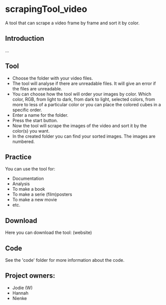 # scrapingTool_video

A tool that can scrape a video frame by frame and sort it by color. 

## Introduction
...

## Tool

- Choose the folder with your video files. 
- The tool will analyse if there are unreadable files. It will give an error if the files are unreadable. 
- You can choose how the tool will order your images by color. Which color, RGB, from light to dark, from dark to light, selected colors, from more to less of a particular color or you can place the colored cubes in a specific order. 
- Enter a name for the folder.
- Press the start button. 
- Now the tool will scrape the images of the video and sort it by the color(s) you want.
- In the created folder you can find your sorted images. The images are numbered. 

## Practice 

You can use the tool for:
- Documentation
- Analysis
- To make a book
- To make a serie (film)posters
- To make a new movie
- etc. 

## Download

Here you can download the tool: (website) 

## Code

See the 'code' folder for more information about the code. 

## Project owners:
- Jodie (W)
- Hannah
- Nienke
